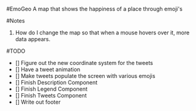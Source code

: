 #EmoGeo
A map that shows the happiness of a place through emoji's

#Notes
1. How do I change the map so that when a mouse hovers over it, more data appears.

#TODO
- [] Figure out the new coordinate system for the tweets
- [] Have a tweet animation
- [] Make tweets populate the screen with various emojis
- [] Finish Description Component
- [] Finish Legend Component
- [] Finish Tweets Component
- [] Write out footer
